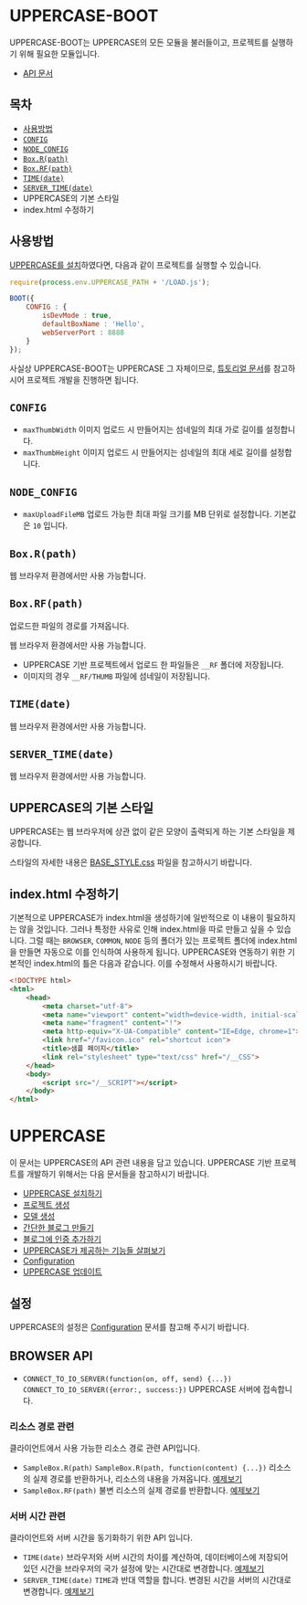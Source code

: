 # UPPERCASE-BOOT
UPPERCASE-BOOT는 UPPERCASE의 모든 모듈을 불러들이고, 프로젝트를 실행하기 위해 필요한 모듈입니다.
* [API 문서](../../API/UPPERCASE-API/NODE/README.md)

## 목차
* [사용방법](#사용방법)
* [`CONFIG`](#config)
* [`NODE_CONFIG`](#node_config)
* [`Box.R(path)`](#boxrpath)
* [`Box.RF(path)`](#boxrfpath)
* [`TIME(date)`](#timedate)
* [`SERVER_TIME(date)`](#server_timedate)
* UPPERCASE의 기본 스타일
* index.html 수정하기

## 사용방법
[UPPERCASE를 설치](../INSTALL.md)하였다면, 다음과 같이 프로젝트를 실행할 수 있습니다.

```javascript
require(process.env.UPPERCASE_PATH + '/LOAD.js');

BOOT({
	CONFIG : {
		isDevMode : true,
		defaultBoxName : 'Hello',
		webServerPort : 8888
	}
});
```

사실상 UPPERCASE-BOOT는 UPPERCASE 그 자체이므로, [튜토리얼 문서](../TUTORIAL.md)를 참고하시어 프로젝트 개발을 진행하면 됩니다.

## `CONFIG`

* `maxThumbWidth` 이미지 업로드 시 만들어지는 섬네일의 최대 가로 길이를 설정합니다.
* `maxThumbHeight` 이미지 업로드 시 만들어지는 섬네일의 최대 세로 길이를 설정합니다.

## `NODE_CONFIG`

* `maxUploadFileMB` 업로드 가능한 최대 파일 크기를 MB 단위로 설정합니다. 기본값은 `10` 입니다.

## `Box.R(path)`

웹 브라우저 환경에서만 사용 가능합니다.

## `Box.RF(path)`
업로드한 파일의 경로를 가져옵니다.

웹 브라우저 환경에서만 사용 가능합니다.

* UPPERCASE 기반 프로젝트에서 업로드 한 파일들은 `__RF` 폴더에 저장됩니다.
* 이미지의 경우 `__RF/THUMB` 파일에 섬네일이 저장됩니다.

## `TIME(date)`

웹 브라우저 환경에서만 사용 가능합니다.

## `SERVER_TIME(date)`

웹 브라우저 환경에서만 사용 가능합니다.

## UPPERCASE의 기본 스타일
UPPERCASE는 웹 브라우저에 상관 없이 같은 모양이 출력되게 하는 기본 스타일을 제공합니다.

스타일의 자세한 내용은 [BASE_STYLE.css](../../SRC/IO/R/BASE_STYLE.css) 파일을 참고하시기 바랍니다.

## index.html 수정하기
기본적으로 UPPERCASE가 index.html을 생성하기에 일반적으로 이 내용이 필요하지는 않을 것입니다. 그러나 특정한 사유로 인해 index.html을 따로 만들고 싶을 수 있습니다. 그럴 때는 `BROWSER`, `COMMON`, `NODE` 등의 폴더가 있는 프로젝트 폴더에 index.html을 만들면 자동으로 이를 인식하여 사용하게 됩니다. UPPERCASE와 연동하기 위한 기본적인 index.html의 틀은 다음과 같습니다. 이를 수정해서 사용하시기 바랍니다.

```html
<!DOCTYPE html>
<html>
	<head>
		<meta charset="utf-8">
		<meta name="viewport" content="width=device-width, initial-scale=1.0, maximum-scale=1.0, minimum-scale=1.0, user-scalable=no">
		<meta name="fragment" content="!">
		<meta http-equiv="X-UA-Compatible" content="IE=Edge, chrome=1">
		<link href="/favicon.ico" rel="shortcut icon">
		<title>샘플 페이지</title>
		<link rel="stylesheet" type="text/css" href="/__CSS">
	</head>
	<body>
		<script src="/__SCRIPT"></script>
	</body>
</html>
```










# UPPERCASE
이 문서는 UPPERCASE의 API 관련 내용을 담고 있습니다. UPPERCASE 기반 프로젝트를 개발하기 위해서는 다음 문서들을 참고하시기 바랍니다.

* [UPPERCASE 설치하기](INSTALL.md)
* [프로젝트 생성](CREATE_PROJECT.md)
* [모델 생성](CREATE_MODEL.md)
* [간단한 블로그 만들기](MAKE_BLOG.md)
* [블로그에 인증 추가하기](ADD_AUTH_TO_BLOG.md)
* [UPPERCASE가 제공하는 기능들 살펴보기](OVERVIEW.md)
* [Configuration](CONFIG.md)
* [UPPERCASE 업데이트](UPDATE.md)

## 설정
UPPERCASE의 설정은 [Configuration](CONFIG.md) 문서를 참고해 주시기 바랍니다.

## BROWSER API
* `CONNECT_TO_IO_SERVER(function(on, off, send) {...})` `CONNECT_TO_IO_SERVER({error:, success:})` UPPERCASE 서버에 접속합니다.

### 리소스 경로 관련
클라이언트에서 사용 가능한 리소스 경로 관련 API입니다.
* `SampleBox.R(path)` `SampleBox.R(path, function(content) {...})` 리소스의 실제 경로를 반환하거나, 리소스의 내용을 가져옵니다. [예제보기](../EXAMPLES/IO/CLIENT/R.js)
* `SampleBox.RF(path)` 불변 리소스의 실제 경로를 반환합니다. [예제보기](../EXAMPLES/IO/CLIENT/RF.js)

### 서버 시간 관련
클라이언트와 서버 시간을 동기화하기 위한 API 입니다.
* `TIME(date)` 브라우저와 서버 시간의 차이를 계산하여, 데이터베이스에 저장되어 있던 시간을 브라우저의 국가 설정에 맞는 시간대로 변경합니다. [예제보기](../EXAMPLES/IO/CLIENT/TIME.js)
* `SERVER_TIME(date)` `TIME`과 반대 역할을 합니다. 변경된 시간을 서버의 시간대로 변경합니다. [예제보기](../EXAMPLES/IO/CLIENT/SERVER_TIME.js)
